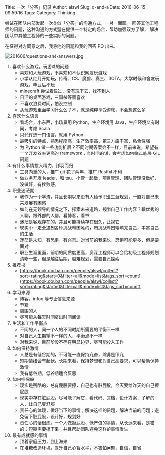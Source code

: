 Title: 一次「分答」记录
Author: alswl
Slug: q-and-a
Date: 2016-06-15 09:59:16
Tags: 
Category: Thinking

尝试在团队内部发起一次类似「分答」的沟通方式，一对一面聊。
回答其他工程师的问题，这种沟通的方式暨在提供一个特定的场合，帮助加强双方了解，
解决团队中其他工程师的一些实际的问题。

在征得对方同意之后，我将他的问题和我的回答 PO 出来。


![201606/questions-and-answers.jpg](http://upload-log4d.qiniudn.com/upload_dropbox/201606/questions-and-answers.jpg)




1. 喜欢什么游戏，玩游戏的问题
    - 喜欢和人玩游戏，不喜欢和不认识网友玩游戏
    - 小学从红月开始玩，传奇、CS、魔兽、真三、DOTA，大学时候和舍友玩游戏，毕业后不玩
    - minecraft 尝试着玩过，没有玩下去，找不到人
    - 日活的桌面游戏，三国杀等蛮喜欢
    - 不喜欢浪费时间，怕没控制
    - 从玩游戏里面学习什么么？不，就是纯粹享受游戏，不会想这么多
2. 喜欢什么语言
    - 看场合，小东西，小场景用 Python，生产环境用 Java，生产环境又有时间，考虑 Scala
    - 只允许选一门语言，就用 Python
    - 最吸引的特点，熟悉程度高，生产效率高，第三方库丰富，粘合性强
    - 为 Python 做一些功能扩展？不同时期答案会不一样，目前来说，希望有一个开发效率更高的 framework；有时间的话，会考虑如何绕过底层 GIL 问题 <!-- more -->
3. 有什么事情投入精力，铩羽而归
    - 工具向重的人，推广 git 花了两年，推广 Restful 不利
    - 做业务开发 leader，和 tsu、小管一起做，项目管理、团队管理没做好，没做好，有挫败感。
4. 职业迷茫期
    - 我作为一个学渣，并且长期以来没有人给予职业生涯规划，一直对自己未来发展有困惑
    - 如何在无领导的情况之下，探索未来道路，规划自己工作内容？跟优秀的人聊，跟外部的人聊，看博客，看书
    - 迷茫是客观存在的，并且可能持续存在很久，正视它
    - 现实中一定会遇到各种挑战和困难的，用挑战和困难填充自己，丰富自己的生活
    - 迷茫是未知，有恐惧，有兴奋。对当前的我来说，恐惧可能更多，但是要面对
    - 职业生涯里面，前期的同质度更高，资深工程师可以会给初级工程师规划清晰一些，但是越往后期，越难规划，需要自己探索
5. 推荐书
    - [https://book.douban.com/people/alswl/collect?sort=rating&start=0&filter=all&mode=list&tags_sort=count](https://book.douban.com/people/alswl/collect?sort=rating&start=0&filter=all&mode=list&tags_sort=count)
6. 学习来源
    - 博客，infoq 等专业信息来源
    - 书籍
    - 周围的人
    - 尽可能从每天时间挤出时间阅读
7. 生活和工作平衡点
    - 不同的人，同一个人的不同时期所需要的平衡不一样
    - 对自己人生期望不一样的人，平衡点不一样
    - 对我来说，目前阶段不存在明显边界，尽可能投入工作
8. 如何保持激情
    - 人总是有低谷期的，不可能一直保持亢奋，除非是甲亢
    - 短期情绪会有起伏，长期来看，保持梦想和对自己高要求，可以帮助保持激情
    - 我有低谷期，低谷期适合反思
9. 如何擦屁股
    - 现实是残酷的，总有屁股要擦，自己也有脏屁股，今天要给昨天的自己擦屁股
    - 现实中存在脏屁股，尽可能了解它，看代码、文档，设计方案，了解的人，让自己变舒服
    - 责任心的体现，做好当下的事情；解决这样的问题，解决当前的问题；避免留下脏屁股，设计好，规划好
    - 责任心的话很虚。一个人做擦屁股、低产值的事情，从长远来看，是错的；短期需要撑下来；并且帮助团队避免这样的事情发生
10. 最有成就感的事情
    - 顶着家庭压力，到上海来
    - 在堆糖改造环境，提升自己心智水平，不害怕问题，自信，自省

